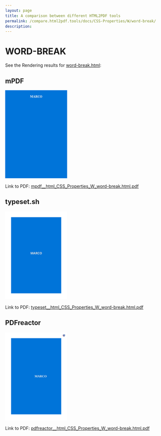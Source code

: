 ```yaml
---
layout: page
title: A comparison between different HTML2PDF tools
permalink: /compare.html2pdf.tools/docs/CSS-Properties/W/word-break/
description: 
---
```


# WORD-BREAK

See the Rendering results for [word-break.html](/html/CSS%20Properties/W/word-break.html):

## mPDF
![](mpdf__html_CSS_Properties_W_word-break.html.png) 

Link to PDF: [mpdf__html_CSS_Properties_W_word-break.html.pdf](mpdf__html_CSS_Properties_W_word-break.html.pdf)

## typeset.sh
![](typeset__html_CSS_Properties_W_word-break.html.png) 

Link to PDF: [typeset__html_CSS_Properties_W_word-break.html.pdf](typeset__html_CSS_Properties_W_word-break.html.pdf)

## PDFreactor
![](pdfreactor__html_CSS_Properties_W_word-break.html.png) 

Link to PDF: [pdfreactor__html_CSS_Properties_W_word-break.html.pdf](pdfreactor__html_CSS_Properties_W_word-break.html.pdf)
